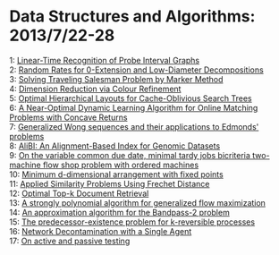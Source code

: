# Data Structures and Algorithms: 2013/7/22-28  
1: [Linear-Time Recognition of Probe Interval Graphs](https://doi.org/10.48550/arXiv.1307.5547)  
2: [Random Rates for 0-Extension and Low-Diameter Decompositions](https://doi.org/10.48550/arXiv.1307.5582)  
3: [Solving Traveling Salesman Problem by Marker Method](https://doi.org/10.48550/arXiv.1307.5674)  
4: [Dimension Reduction via Colour Refinement](https://doi.org/10.48550/arXiv.1307.5697)  
5: [Optimal Hierarchical Layouts for Cache-Oblivious Search Trees](https://doi.org/10.48550/arXiv.1307.5899)  
6: [A Near-Optimal Dynamic Learning Algorithm for Online Matching Problems  with Concave Returns](https://doi.org/10.48550/arXiv.1307.5934)  
7: [Generalized Wong sequences and their applications to Edmonds' problems](https://doi.org/10.48550/arXiv.1307.6429)  
8: [AliBI: An Alignment-Based Index for Genomic Datasets](https://doi.org/10.48550/arXiv.1307.6462)  
9: [On the variable common due date, minimal tardy jobs bicriteria  two-machine flow shop problem with ordered machines](https://doi.org/10.48550/arXiv.1307.6505)  
10: [Minimum d-dimensional arrangement with fixed points](https://doi.org/10.48550/arXiv.1307.6627)  
11: [Applied Similarity Problems Using Frechet Distance](https://doi.org/10.48550/arXiv.1307.6628)  
12: [Optimal Top-k Document Retrieval](https://doi.org/10.48550/arXiv.1307.6789)  
13: [A strongly polynomial algorithm for generalized flow maximization](https://doi.org/10.48550/arXiv.1307.6809)  
14: [An approximation algorithm for the Bandpass-2 problem](https://doi.org/10.48550/arXiv.1307.7089)  
15: [The predecessor-existence problem for k-reversible processes](https://doi.org/10.48550/arXiv.1307.7259)  
16: [Network Decontamination with a Single Agent](https://doi.org/10.48550/arXiv.1307.7307)  
17: [On active and passive testing](https://doi.org/10.48550/arXiv.1307.7364)  